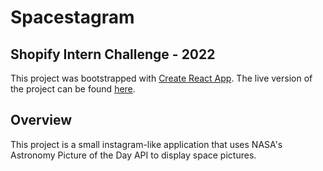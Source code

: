 # Spacestagram
## Shopify Intern Challenge - 2022

This project was bootstrapped with [Create React App](https://github.com/facebook/create-react-app).
The live version of the project can be found [here](https://alex-clements.github.io/spacestagram/).

## Overview

This project is a small instagram-like application that uses NASA's Astronomy Picture of the Day API to display space pictures.
